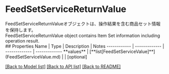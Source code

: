 # FeedSetServiceReturnValue

<div lang=\"ja\">FeedSetServiceReturnValueオブジェクトは、操作結果を含む商品セット情報を保持します。</div> <div lang=\"en\">FeedSetServiceReturnValue object contains Item Set information including operation result.</div> 
## Properties
Name | Type | Description | Notes
------------ | ------------- | ------------- | -------------
**values** | [**list[FeedSetServiceValue]**](FeedSetServiceValue.md) |  | [optional] 

[[Back to Model list]](../README.md#documentation-for-models) [[Back to API list]](../README.md#documentation-for-api-endpoints) [[Back to README]](../README.md)


